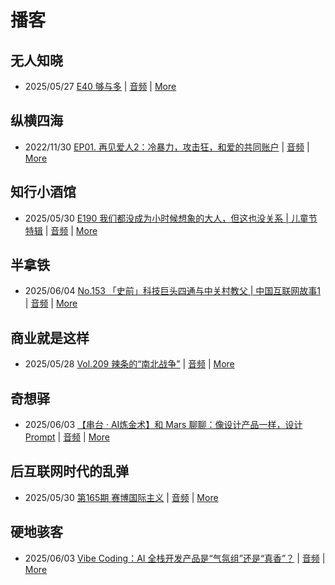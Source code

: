 # 播客

## 无人知晓
- 2025/05/27 [E40 够与多](https://www.xiaoyuzhoufm.com/episode/682ecd8b457b22ce0df770c2) | [音频](https://dts-api.xiaoyuzhoufm.com/track/611719d3cb0b82e1df0ad29e/682ecd8b457b22ce0df770c2/media.xyzcdn.net/611719d3cb0b82e1df0ad29e/lqx1UHbtbLPSGlAcSjWewCS8fYg0.m4a) | [More](channels/%E6%97%A0%E4%BA%BA%E7%9F%A5%E6%99%93.md)

## 纵横四海
- 2022/11/30 [EP01. 再见爱人2：冷暴力，攻击狂，和爱的共同账户](https://www.ximalaya.com/sound/592716797) | [音频](https://aod.cos.tx.xmcdn.com/storages/26c6-audiofreehighqps/E9/4E/GKwRIUEHXOodAq7-QQHYdhCw-aacv2-48K.m4a) | [More](channels/%E7%BA%B5%E6%A8%AA%E5%9B%9B%E6%B5%B7.md)

## 知行小酒馆
- 2025/05/30 [E190 我们都没成为小时候想象的大人，但这也没关系 | 儿童节特辑](https://www.xiaoyuzhoufm.com/episode/6838213638dcc57c6496961e) | [音频](https://dts-api.xiaoyuzhoufm.com/track/6013f9f58e2f7ee375cf4216/6838213638dcc57c6496961e/media.xyzcdn.net/6013f9f58e2f7ee375cf4216/luY8eFU7P2hoayn_zYUcZ-wybVP1.m4a) | [More](channels/%E7%9F%A5%E8%A1%8C%E5%B0%8F%E9%85%92%E9%A6%86.md)

## 半拿铁
- 2025/06/04 [No.153 「史前」科技巨头四通与中关村教父 | 中国互联网故事1](https://www.ximalaya.com/sound/863119335) | [音频](https://tk.wavpub.com/WPDL_jTdMHjSFWTkKmKfdLnQArWBedQYHahsHCAHckebEpFFyugNgePazXjyxYf-25.m4a) | [More](channels/%E5%8D%8A%E6%8B%BF%E9%93%81.md)

## 商业就是这样
- 2025/05/28 [Vol.209 辣条的“南北战争”](https://www.ximalaya.com/sound/860046812) | [音频](https://aod.cos.tx.xmcdn.com/storages/6276-audiofreehighqps/FC/AE/GKwRIJIMDNtpAPImNwO6InqL.m4a) | [More](channels/%E5%95%86%E4%B8%9A%E5%B0%B1%E6%98%AF%E8%BF%99%E6%A0%B7.md)

## 奇想驿
- 2025/06/03 [【串台 · AI炼金术】和 Mars 聊聊：像设计产品一样，设计 Prompt](https://www.xiaoyuzhoufm.com/episode/683f048f31215eb506235c98) | [音频](https://dts-api.xiaoyuzhoufm.com/track/6034daea97755b8fc9c66480/683f048f31215eb506235c98/media.xyzcdn.net/6034daea97755b8fc9c66480/lkYD8TdPEbmFXBVAPx0iI534wdU_.m4a) | [More](channels/%E5%A5%87%E6%83%B3%E9%A9%BF.md)

## 后互联网时代的乱弹
- 2025/05/30 [第165期 赛博国际主义](https://hosting.wavpub.cn/pie/ep165/) | [音频](https://tk.wavpub.com/WPDL_DWcMLjSwhMLZsAzcaaRKrZnSwbuVgdURACwaADfjmgQGXmzLHzDkdUnxtT-0b.mp3) | [More](channels/%E5%90%8E%E4%BA%92%E8%81%94%E7%BD%91%E6%97%B6%E4%BB%A3%E7%9A%84%E4%B9%B1%E5%BC%B9.md)

## 硬地骇客
- 2025/06/03 [Vibe Coding：AI 全栈开发产品是“气氛组”还是“真香”？](https://www.xiaoyuzhoufm.com/episode/683f053331215eb50623804e) | [音频](https://dts-api.xiaoyuzhoufm.com/track/640ee2438be5d40013fe4a87/683f053331215eb50623804e/media.xyzcdn.net/640ee2438be5d40013fe4a87/loe7B1JezeEdgI90REvIMYRHSNZG.m4a) | [More](channels/%E7%A1%AC%E5%9C%B0%E9%AA%87%E5%AE%A2.md)

